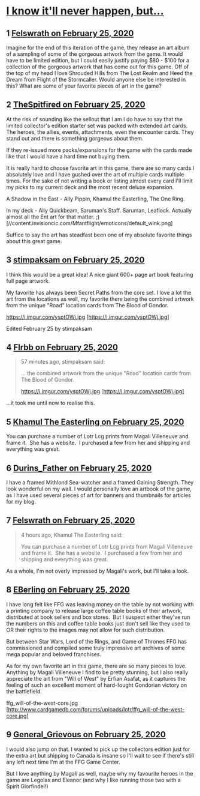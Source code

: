 # [I know it&#039;ll never happen, but...](https://community.fantasyflightgames.com/topic/306220-i-know-itll-never-happen-but/)

## 1 [Felswrath on February 25, 2020](https://community.fantasyflightgames.com/topic/306220-i-know-itll-never-happen-but/?do=findComment&comment=3901349)

Imagine for the end of this iteration of the game, they release an art album of a sampling of some of the gorgeous artwork from the game. It would have to be limited edition, but I could easily justify paying $80 - $100 for a collection of the gorgeous artwork that has come out for this game. Off of the top of my head I love Shrouded Hills from The Lost Realm and Heed the Dream from Flight of the Stormcaller. Would anyone else be interested in this? What are some of your favorite pieces of art in the game?

## 2 [TheSpitfired on February 25, 2020](https://community.fantasyflightgames.com/topic/306220-i-know-itll-never-happen-but/?do=findComment&comment=3901507)

At the risk of sounding like the sellout that I am I do have to say that the limited collector's edition starter set was packed with extended art cards. The heroes, the allies, events, attachments, even the encounter cards. They stand out and there is something gorgeous about them.

If they re-issued more packs/expansions for the game with the cards made like that I would have a hard time not buying them.

It is really hard to choose favorite art in this game, there are so many cards I absolutely love and I have gushed over the art of multiple cards multiple times. For the sake of not writing a book or listing almost every card I'll limit my picks to my current deck and the most recent deluxe expansion.

A Shadow in the East - Ally Pippin, Khamul the Easterling, The One Ring.

In my deck - Ally Quickbeam, Saruman's Staff. Saruman, Leaflock. Actually almost all the Ent art for that matter. ;) [//content.invisioncic.com/Mfantflight/emoticons/default_wink.png] 

Suffice to say the art has steadfast been one of my absolute favorite things about this great game.

## 3 [stimpaksam on February 25, 2020](https://community.fantasyflightgames.com/topic/306220-i-know-itll-never-happen-but/?do=findComment&comment=3901567)

I think this would be a great idea! A nice giant 600+ page art book featuring full page artwork.

My favorite has always been Secret Paths from the core set. I love a lot the art from the locations as well, my favorite there being the combined artwork from the unique "Road" location cards from The Blood of Gondor.

https://i.imgur.com/ysptOWj.jpg [https://i.imgur.com/ysptOWj.jpg]

Edited February 25 by stimpaksam

## 4 [Flrbb on February 25, 2020](https://community.fantasyflightgames.com/topic/306220-i-know-itll-never-happen-but/?do=findComment&comment=3901574)

> 57 minutes ago, stimpaksam said:
> 
> ... the combined artwork from the unique "Road" location cards from The Blood of Gondor.
> 
> https://i.imgur.com/ysptOWj.jpg [https://i.imgur.com/ysptOWj.jpg]

...it took me until now to realise this.

## 5 [Khamul The Easterling on February 25, 2020](https://community.fantasyflightgames.com/topic/306220-i-know-itll-never-happen-but/?do=findComment&comment=3901602)

You can purchase a number of Lotr Lcg prints from Magali Villeneuve and frame it.  She has a website.  I purchased a few from her and shipping and everything was great.  

## 6 [Durins_Father on February 25, 2020](https://community.fantasyflightgames.com/topic/306220-i-know-itll-never-happen-but/?do=findComment&comment=3901661)

I have a framed Mithlond Sea-watcher and a framed Gaining Strength. They look wonderful on my wall. I would personally love an artbook of the game, as I have used several pieces of art for banners and thumbnails for articles for my blog. 

## 7 [Felswrath on February 25, 2020](https://community.fantasyflightgames.com/topic/306220-i-know-itll-never-happen-but/?do=findComment&comment=3901678)

> 4 hours ago, Khamul The Easterling said:
> 
> You can purchase a number of Lotr Lcg prints from Magali Villeneuve and frame it.  She has a website.  I purchased a few from her and shipping and everything was great.  

As a whole, I'm not overly impressed by Magali's work, but I'll take a look.

## 8 [EBerling on February 25, 2020](https://community.fantasyflightgames.com/topic/306220-i-know-itll-never-happen-but/?do=findComment&comment=3901777)

I have long felt like FFG was leaving money on the table by not working with a printing company to release large coffee table books of their artwork, distributed at book sellers and box stores.  But I suspect either they've run the numbers on this and coffee table books just don't sell like they used to OR their rights to the images may not allow for such distribution.

But between Star Wars, Lord of the Rings, and Game of Thrones FFG has commissioned and compiled some truly impressive art archives of some mega popular and beloved franchises.



As for my own favorite art in this game, there are so many pieces to love.  Anything by Magali Villeneuve I find to be pretty stunning, but I also really appreciate the art from "Will of West" by Erfian Asafat, as it captures the feeling of such an excellent moment of hard-fought Gondorian victory on the battlefield.    

ffg_will-of-the-west-core.jpg [http://www.cardgamedb.com/forums/uploads/lotr/ffg_will-of-the-west-core.jpg]

## 9 [General_Grievous on February 25, 2020](https://community.fantasyflightgames.com/topic/306220-i-know-itll-never-happen-but/?do=findComment&comment=3901990)

I would also jump on that. I wanted to pick up the collectors edition just for the extra art but shipping to Canada is insane so I'll wait to see if there's still any left next time I'm at the FFG Game Center.

But I love anything by Magali as well, maybe why my favourite heroes in the game are Legolas and Eleanor (and why I like running those two with a Spirit Glorfindel!)

